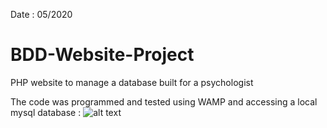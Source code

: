 Date : 05/2020

# BDD-Website-Project
PHP website to manage a database built for a psychologist

The code was programmed and tested using WAMP and accessing a local mysql database :
![alt text](https://i.imgur.com/jsOlObt.png)
